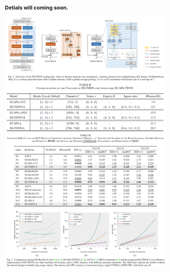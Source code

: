 ### Detials will coming soon.
![Overviwes of DS-TDNN](/Figs/model.png)
![](/Figs/Configs.png)
![](/Figs/VoxEER.png)
![](/Figs/SITW.png)
